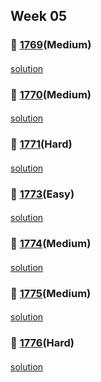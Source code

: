 ## Week 05
### 👀 [1769](https://leetcode.com/problemset/all/?search=1769&page=1)(Medium)
####
[solution]()
####
### 👀 [1770](https://leetcode.com/problemset/all/?search=1770&page=1)(Medium)
####
[solution]()
####
### 👀 [1771](https://leetcode.com/problemset/all/?search=1771&page=1)(Hard)
####
[solution]()
####
### 👀 [1773](https://leetcode.com/problemset/all/?search=1773&page=1)(Easy)
####
[solution]()
####
### 👀 [1774](https://leetcode.com/problemset/all/?search=1774&page=1)(Medium)
####
[solution]()
####
### 👀 [1775](https://leetcode.com/problemset/all/?search=1775&page=1)(Medium)
####
[solution]()
####
### 👀 [1776](https://leetcode.com/problemset/all/?search=1776&page=1)(Hard)
####
[solution]()
####
